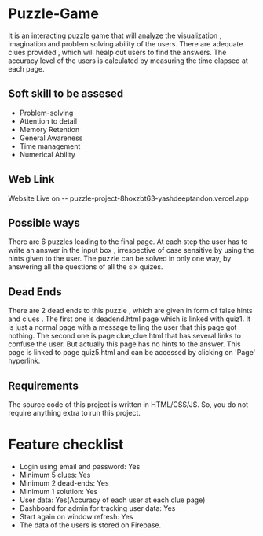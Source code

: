# Puzzle-Game

It is an interacting puzzle game that will analyze the visualization , imagination and problem solving ability of the users. 
There are adequate clues provided , which will healp out users to find the answers. The accuracy level of the users is calculated by measuring the time elapsed 
at each page.

## Soft skill to be assesed
- Problem-solving
- Attention to detail
- Memory Retention 
- General Awareness
- Time management
- Numerical Ability


## Web Link
 Website Live on -- 
puzzle-project-8hoxzbt63-yashdeeptandon.vercel.app


## Possible ways
There are 6 puzzles leading to the final page. At each step the user has to write an answer in the input box , irrespective of case sensitive by using the hints given to the user. The puzzle can be solved in only one way, by answering all the questions of all the six quizes.

## Dead Ends 
There are 2 dead ends to this puzzle , which are given in form of false hints and clues .
The first one is deadend.html page which is linked with quiz1. It is just a normal page with a message telling the user that this page got nothing.
The second one is page clue_clue.html that has several links to confuse the user. But actually this page has no hints to the answer. This page is linked to page quiz5.html and can be accessed by clicking on 'Page' hyperlink.


## Requirements
The source code of this project is written in HTML/CSS/JS. So, you do not require anything extra to run this project.


# Feature checklist
- Login using email and password: Yes
- Minimum 5 clues: Yes
- Minimum 2 dead-ends: Yes
- Minimum 1 solution: Yes
- User data: Yes(Accuracy of each user at each clue page)
- Dashboard for admin for tracking user data: Yes
- Start again on window refresh: Yes
- The data of the users is stored on Firebase.



